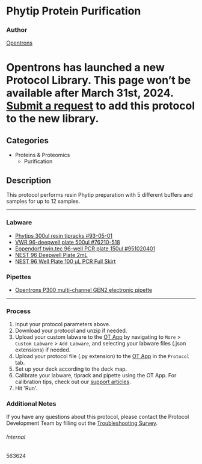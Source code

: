 # Phytip Protein Purification

### Author
[Opentrons](https://opentrons.com/)


# Opentrons has launched a new Protocol Library. This page won’t be available after March 31st, 2024. [Submit a request](https://docs.google.com/forms/d/e/1FAIpQLSdYYp9QCKow4nn0KlCVsMS3HX0eJ0N9O7-erajKvcpT0lWbSg/viewform) to add this protocol to the new library.

## Categories
* Proteins & Proteomics
	* Purification

## Description
This protocol performs resin Phytip preparation with 5 different buffers and samples for up to 12 samples.

---

### Labware
* [Phytips 300ul resin tipracks #93-05-01](https://phynexus.com/products/opentrons-ot2-robotic-lab-instrument-phytip-columns-catalog/#top)
* [VWR 96-deepwell plate 500ul #76210-518](https://us.vwr.com/store/product/24523767/vwr-96-well-deep-well-plates-polypropylene)
* [Eppendorf twin.tec 96-well PCR plate 150ul #951020401](https://online-shop.eppendorf.us/US-en/Laboratory-Consumables-44512/Plates-44516/Eppendorf-twin.tec-PCR-Plates-PF-8180.html?_ga=2.82294422.1036747619.1572381519-1620298314.1562620987)
* [NEST 96 Deepwell Plate 2mL](https://shop.opentrons.com/collections/verified-labware/products/nest-0-2-ml-96-well-deep-well-plate-v-bottom)
* [NEST 96 Well Plate 100 µL PCR Full Skirt](https://shop.opentrons.com/collections/verified-labware/products/nest-0-1-ml-96-well-pcr-plate-full-skirt)

### Pipettes
* [Opentrons P300 multi-channel GEN2 electronic pipette](https://shop.opentrons.com/collections/ot-2-pipettes/products/8-channel-electronic-pipette?variant=5984202489885)

---

### Process
1. Input your protocol parameters above.
2. Download your protocol and unzip if needed.
3. Upload your custom labware to the [OT App](https://opentrons.com/ot-app) by navigating to `More` > `Custom Labware` > `Add Labware`, and selecting your labware files (.json extensions) if needed.
4. Upload your protocol file (.py extension) to the [OT App](https://opentrons.com/ot-app) in the `Protocol` tab.
5. Set up your deck according to the deck map.
6. Calibrate your labware, tiprack and pipette using the OT App. For calibration tips, check out our [support articles](https://support.opentrons.com/en/collections/1559720-guide-for-getting-started-with-the-ot-2).
7. Hit 'Run'.

### Additional Notes
If you have any questions about this protocol, please contact the Protocol Development Team by filling out the [Troubleshooting Survey](https://protocol-troubleshooting.paperform.co/).

###### Internal
563624
